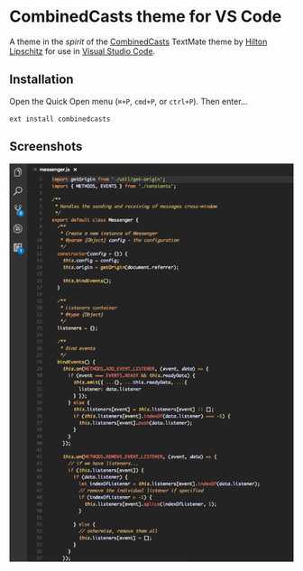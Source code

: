 # CombinedCasts theme for VS Code

A theme in the _spirit_ of the [CombinedCasts](https://github.com/hiltmon/textmate-theme-csv) TextMate theme by [Hilton Lipschitz](http://hiltmon.com/) for use in [Visual Studio Code](https://code.visualstudio.com/).

## Installation

Open the Quick Open menu (`⌘+P`, `cmd+P`, or `ctrl+P`). Then enter...

```
ext install combinedcasts
```

## Screenshots

![JavaScript Screenshot](./screenshots/js.png "JavaScript")
